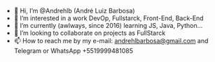 - 👋 Hi, I’m @Andrehlb (André Luiz Barbosa)
- 👀 I’m interested in a work DevOp, Fullstarck, Front-End, Back-End
- 🌱 I’m currently (awlways, since 2016) learning JS, Java, Python...
- 💞️ I’m looking to collaborate on projects as FullStarck
- 📫 How to reach me by my e-mail: andrehlbarbosa@gmail.com and Telegram or WhatsApp +5519999481085
<!---
Andrehlb/Andrehlb is a ✨ special ✨ repository because its `README.md` (this file) appears on your GitHub profile.
You can click the Preview link to take a look at your changes.
--->
